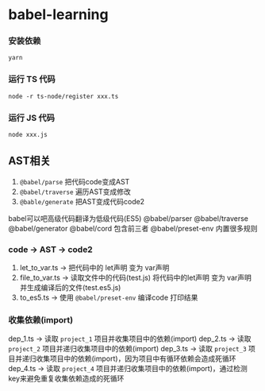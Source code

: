 # babel-learning

### 安装依赖

```
yarn
```

### 运行 TS 代码

```
node -r ts-node/register xxx.ts
```

### 运行 JS 代码

```
node xxx.js
```

## AST相关
1. `@babel/parse` 把代码code变成AST
2. `@babel/traverse` 遍历AST变成修改
3. `@bable/generate` 把AST变成代码code2

babel可以吧高级代码翻译为低级代码(ES5)
@babel/parser
@babel/traverse
@babel/generator
@babel/cord 包含前三者
@babel/preset-env 内置很多规则

### code -> AST -> code2
1. let_to_var.ts -> 把代码中的 let声明 变为 var声明
2. file_to_var.ts -> 读取文件中的代码(test.js) 将代码中的let声明 变为 var声明 并生成编译后的文件(test.es5.js)
3. to_es5.ts -> 使用 `@babel/preset-env` 编译code 打印结果

### 收集依赖(import)
dep_1.ts -> 读取 `project_1` 项目并收集项目中的依赖(import)
dep_2.ts -> 读取 `project_2` 项目并递归收集项目中的依赖(import)
dep_3.ts -> 读取 `project_3` 项目并递归收集项目中的依赖(import)，因为项目中有循环依赖会造成死循环
dep_4.ts -> 读取 `project_4` 项目并递归收集项目中的依赖(import)，通过检测key来避免重复收集依赖造成的死循环
